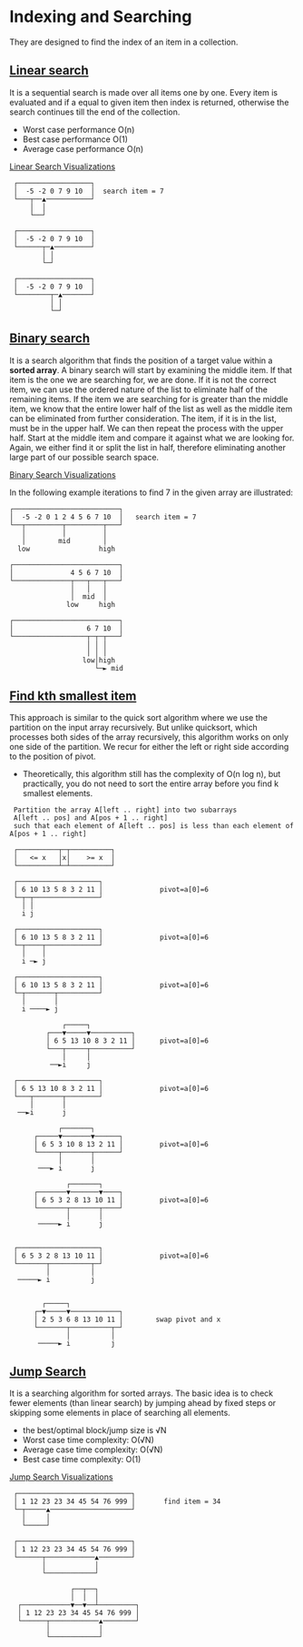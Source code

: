 # Indexing and Searching

They are designed to find the index of an item in a collection.

## [Linear search](https://github.com/YumcoderCom/yumorithm/blob/main/src/searching/linear_search.rs)

It is a sequential search is made over all items one by one.
Every item is evaluated and if a equal to given item then index is returned,
otherwise the search continues till the end of the collection.

- Worst case performance O(n)
- Best case performance O(1)
- Average case performance O(n)

[Linear Search Visualizations](<https://www.cs.usfca.edu/~galles/visualization/Search.html>)

```
 ┌──────────────────┐
 │  -5 -2 0 7 9 10  │  search item = 7
 └───┬──▲───────────┘
     │  │
     └──┘

 ┌──────────────────┐
 │  -5 -2 0 7 9 10  │
 └──────┬─▲─────────┘
        │ │
        └─┘

 ┌──────────────────┐
 │  -5 -2 0 7 9 10  │
 └────────┬─▲───────┘
          │ │
          └─┘
```

## [Binary search](https://github.com/YumcoderCom/yumorithm/blob/main/src/searching/binary_search.rs)

It is a search algorithm that finds the position of a target value within a **sorted array**.
A binary search will start by examining the middle item.
If that item is the one we are searching for, we are done. If it is not the correct item,
we can use the ordered nature of the list to eliminate half of the remaining items. If the
item we are searching for is greater than the middle item, we know that the entire lower
half of the list as well as the middle item can be eliminated from further consideration.
The item, if it is in the list, must be in the upper half. We can then repeat the process
with the upper half. Start at the middle item and compare it against what we are looking for.
Again, we either find it or split the list in half, therefore eliminating another large part
of our possible search space.

[Binary Search Visualizations](<https://www.cs.usfca.edu/~galles/visualization/Search.html>)

 In the following example iterations to find 7 in the given array are illustrated:
 ```
 ┌──────────────────────────┐
 │  -5 -2 0 1 2 4 5 6 7 10  │   search item = 7
 └──┬─────────┬─────────┬───┘
    │         │         │
    │        mid        │
   low                 high

 ┌──────────────────────────┐
 │              4 5 6 7 10  │
 └──────────────┬───┬───┬───┘
                │   │   │
                │  mid  │
               low     high

 ┌──────────────────────────┐
 │                  6 7 10  │
 └──────────────────┬─┬─┬───┘
                    │ │ │
                    │ │ │
                   low│high
                      └─► mid
```

## [Find kth smallest item](https://github.com/YumcoderCom/yumorithm/blob/main/src/searching/kth_smallest.rs)

This approach is similar to the quick sort algorithm where we use the partition
on the input array recursively. But unlike quicksort, which processes both sides of
the array recursively, this algorithm works on only one side of the partition.
We recur for either the left or right side according to the position of pivot.

- Theoretically, this algorithm still has the complexity of O(n log n), but practically, you do not need to sort the entire array before you find k smallest elements.

```
 Partition the array A[left .. right] into two subarrays
 A[left .. pos] and A[pos + 1 .. right]
 such that each element of A[left .. pos] is less than each element of A[pos + 1 .. right]

 ┌──────────┬─┬──────────┐
 │   <= x   │x│    >= x  │
 └──────────┴─┴──────────┘

 ┌────────────────────┐
 │ 6 10 13 5 8 3 2 11 │              pivot=a[0]=6
 └─┬─┬────────────────┘
   │ │
   i j

 ┌────────────────────┐
 │ 6 10 13 5 8 3 2 11 │              pivot=a[0]=6
 └─┬────┬─────────────┘
   │    │
   i ─► j

 ┌────────────────────┐
 │ 6 10 13 5 8 3 2 11 │              pivot=a[0]=6
 └─┬───────┬──────────┘
   │       │
   i ────► j

             ┌─────┐
         ┌───▼─────▼──────────┐
         │ 6 5 13 10 8 3 2 11 │      pivot=a[0]=6
         └───┬─────┬──────────┘
             │     │
          ──►i     j

 ┌────────────────────┐
 │ 6 5 13 10 8 3 2 11 │              pivot=a[0]=6
 └───┬───────┬────────┘
     │       │
  ──►i       j

            ┌───────┐
      ┌─────▼───────▼──────┐
      │ 6 5 3 10 8 13 2 11 │         pivot=a[0]=6
      └─────┬───────┬──────┘
            │       │
       ───► i       j

              ┌───────┐
      ┌───────▼───────▼────┐
      │ 6 5 3 2 8 13 10 11 │         pivot=a[0]=6
      └───────┬───────┬────┘
              │       │
       ─────► i       j


 ┌────────────────────┐
 │ 6 5 3 2 8 13 10 11 │              pivot=a[0]=6
 └───────┬──────────┬─┘
         │          │
  ─────► i          j


        ┌─────┐
      ┌─▼─────▼────────────┐
      │ 2 5 3 6 8 13 10 11 │        swap pivot and x
      └───────┬──────────┬─┘
              │          │
       ─────► i          j
```

## [Jump Search](https://github.com/YumcoderCom/yumorithm/blob/main/src/searching/jump_search.rs)

It is a searching algorithm for sorted arrays.
The basic idea is to check fewer elements (than linear search) by jumping ahead
by fixed steps or skipping some elements in place of searching all elements.

- the best/optimal block/jump size is √N
- Worst case time complexity: O(√N)
- Average case time complexity: O(√N)
- Best case time complexity: O(1)

[Jump Search Visualizations](<https://harkishen-singh.github.io/jump-search-visualisation/>)

```
 ┌────────────────────────────┐
 │ 1 12 23 23 34 45 54 76 999 │       find item = 34
 └─┬─────▲────────────────────┘
   │     │
   └─────┘
   
 ┌────────────────────────────┐
 │ 1 12 23 23 34 45 54 76 999 │
 └──────┬────────────▲────────┘
        │            │
        └────────────┘

               ┌──┬──┐
               │  │  │
  ┌────────────▼──▼──┴─────────┐
  │ 1 12 23 23 34 45 54 76 999 │
  └──────┬────────────▲────────┘
         │            │
         └────────────┘
```